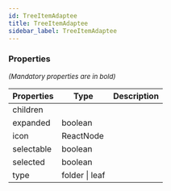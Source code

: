 ```yaml
---
id: TreeItemAdaptee
title: TreeItemAdaptee
sidebar_label: TreeItemAdaptee
---
```




### Properties

<font size="2"><i>(Mandatory properties are in bold)</i></font>

| Properties | Type | Description |
| --------- | ---- | ----------- |
| children |  |  |
| expanded | boolean |  |
| icon | ReactNode |  |
| selectable | boolean |  |
| selected | boolean |  |
| type | folder \| leaf |  |
